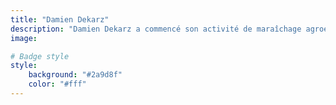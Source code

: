 ```yaml
---
title: "Damien Dekarz"
description: "Damien Dekarz a commencé son activité de maraîchage agroécologique en 2009, mais il a toujours été passionné par la nature. La même année, il cofonde l'association La Graine indocile, qui met en avant des alternatives pour une autonomie durable."
image:

# Badge style
style:
    background: "#2a9d8f"
    color: "#fff"
---
```

